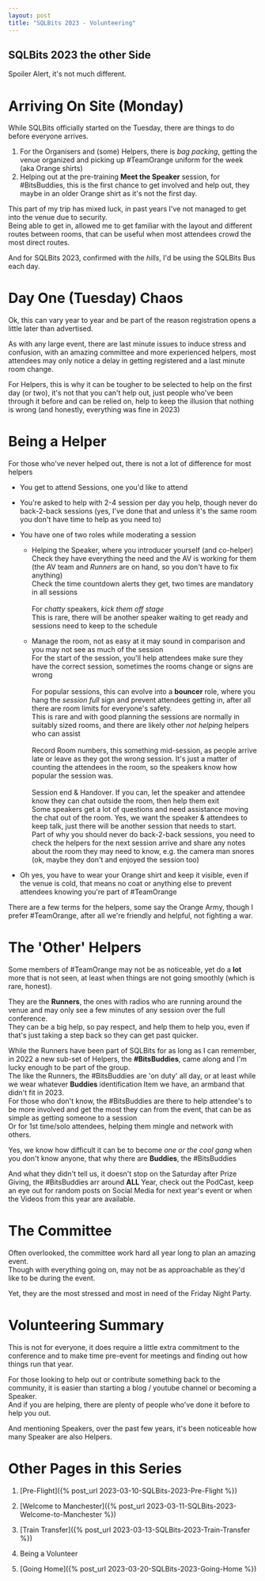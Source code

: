 ```yaml
---
layout: post
title: "SQLBits 2023 - Volunteering"
---
```

## SQLBits 2023 the other Side
Spoiler Alert, it's not much different.

# Arriving On Site (Monday)

While SQLBits officially started on the Tuesday, there are things to do before everyone arrives.

1) For the Organisers and (some) Helpers, there is <em>bag packing</em>, getting the venue organized and picking up #TeamOrange uniform for the week (aka Orange shirts)
1) Helping out at the pre-training <b>Meet the Speaker</b> session, for #BitsBuddies, this is the first chance to get involved and help out, they maybe in an older Orange shirt as it's not the first day.

This part of my trip has mixed luck, in past years I've not managed to get into the venue due to security.
<br>Being able to get in, allowed me to get familiar with the layout and different routes between rooms, that can be useful when most attendees crowd the most direct routes.

And for SQLBits 2023, confirmed with the <em>hills</em>, I'd be using the SQLBits Bus each day.

# Day One (Tuesday) Chaos

Ok, this can vary year to year and be part of the reason registration opens a little later than advertised.

As with any large event, there are last minute issues to induce stress and confusion, with an amazing committee and more experienced helpers, most attendees may only notice a delay in getting registered and a last minute room change.

For Helpers, this is why it can be tougher to be selected to help on the first day (or two), it's not that you can't help out, just people who've been through it before and can be relied on, help to keep the illusion that nothing is wrong (and honestly, everything was fine in 2023)

# Being a Helper

For those who've never helped out, there is not a lot of difference for most helpers
- You get to attend Sessions, one you'd like to attend
- You're asked to help with 2-4 session per day you help, though never do back-2-back sessions (yes, I've done that and unless it's the same room you don't have time to help as you need to)
- You have one of two roles while moderating a session

    - Helping the Speaker, where you introducer yourself (and co-helper)
    <br>Check they have everything the need and the AV is working for them (the AV team and <em>Runners</em> are on hand, so you don't have to fix anything)
    <br>Check the time countdown alerts they get, two times are mandatory in all sessions
    <br><br>For <em>chatty</em> speakers, <em>kick them off stage</em>
    <br>This is rare, there will be another speaker waiting to get ready and sessions need to keep to the schedule

    - Manage the room, not as easy at it may sound in comparison and you may not see as much of the session
    <br>For the start of the session, you'll help attendees make sure they have the correct session, sometimes the rooms change or signs are wrong
    <br><br>For popular sessions, this can evolve into a <b>bouncer</b> role, where you hang the <em>session full</em> sign and prevent attendees getting in, after all there are room limits for everyone's safety.
    <br>This is rare and with good planning the sessions are normally in suitably sized rooms, and there are likely other *not helping* helpers who can assist
    <br><br>Record Room numbers, this something mid-session, as people arrive late or leave as they got the wrong session. It's just a matter of counting the attendees in the room, so the speakers know how popular the session was. 
    <br><br>Session end &amp; Handover. If you can, let the speaker and attendee know they can chat outside the room, then help them exit
    <br>Some speakers get a lot of questions and need assistance moving the chat out of the room. Yes, we want the speaker &amp; attendees to keep talk, just there will be another session that needs to start.
    <br>Part of why you should never do back-2-back sessions, you need to check the helpers for the next session arrive and share any notes about the room they may need to know, e.g. the camera man snores (ok, maybe they don't and enjoyed the session too)

- Oh yes, you have to wear your Orange shirt and keep it visible, even if the venue is cold, that means no coat or anything else to prevent attendees knowing you're part of #TeamOrange

There are a few terms for the helpers, some say the Orange Army, though I prefer #TeamOrange, after all we're friendly and helpful, not fighting a war.

# The 'Other' Helpers

Some members of #TeamOrange may not be as noticeable, yet do a **lot** more that is not seen, at least when things are not going smoothly (which is rare, honest).

They are the **Runners**, the ones with radios who are running around the venue and may only see a few minutes of any session over the full conference.
<br>They can be a big help, so pay respect, and help them to help you, even if that's just taking a step back so they can get past quicker.

While the Runners have been part of SQLBits for as long as I can remember, in 2022 a new sub-set of Helpers, the **#BitsBuddies**, came along and I'm lucky enough to be part of the group.
<br>The like the Runners, the #BitsBuddies are 'on duty' all day, or at least while we wear whatever <b>Buddies</b> identification Item we have, an armband that didn't fit in 2023.
<br>For those who don't know, the #BitsBuddies are there to help attendee's to be more involved and get the most they can from the event, that can be as simple as getting someone to a session
<br>Or for 1st time/solo attendees, helping them mingle and network with others.

Yes, we know how difficult it can be to become <em>one or the cool gang</em> when you don't know anyone, that why there are <b>Buddies</b>, the #BitsBuddies

And what they didn't tell us, it doesn't stop on the Saturday after Prize Giving, the #BitsBuddies arr around <b>ALL</b> Year, check out the PodCast, keep an eye out for random posts on Social Media for next year's event or when the Videos from this year are available.

# The Committee

Often overlooked, the committee work hard all year long to plan an amazing event.
<br>Though with everything going on, may not be as approachable as they'd like to be during the event.

Yet, they are the most stressed and most in need of the Friday Night Party.

# Volunteering Summary

This is not for everyone, it does require a little extra commitment to the conference and to make time pre-event for meetings and finding out how things run that year.

For those looking to help out or contribute something back to the community, it is easier than starting a blog / youtube channel or becoming a Speaker.
<br>And if you are helping, there are plenty of people who've done it before to help you out.

And mentioning Speakers, over the past few years, it's been noticeable how many Speaker are also Helpers.

# Other Pages in this Series

1. [Pre-Flight]({% post_url 2023-03-10-SQLBits-2023-Pre-Flight %})

1. [Welcome to Manchester]({% post_url 2023-03-11-SQLBits-2023-Welcome-to-Manchester %})

1. [Train Transfer]({% post_url 2023-03-13-SQLBits-2023-Train-Transfer %})

1. Being a Volunteer

1. [Going Home]({% post_url 2023-03-20-SQLBits-2023-Going-Home %})
